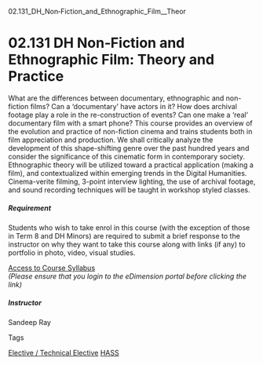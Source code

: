 02.131_DH_Non‐Fiction_and_Ethnographic_Film__Theor



02.131 DH Non‐Fiction and Ethnographic Film: Theory and Practice
================================================================

What are the differences between documentary, ethnographic and non-fiction films? Can a ‘documentary’ have actors in it? How does archival footage play a role in the re-construction of events? Can one make a ‘real’ documentary film with a smart phone? This course provides an overview of the evolution and practice of non-fiction cinema and trains students both in film appreciation and production. We shall critically analyze the development of this shape-shifting genre over the past hundred years and consider the significance of this cinematic form in contemporary society. Ethnographic theory will be utilized toward a practical application (making a film), and contextualized within emerging trends in the Digital Humanities. Cinema-verite filming, 3-point interview lighting, the use of archival footage, and sound recording techniques will be taught in workshop styled classes.



##### **Requirement**



Students who wish to take enrol in this course (with the exception of those in Term 8 and DH Minors) are required to submit a brief response to the instructor on why they want to take this course along with links (if any) to portfolio in photo, video, visual studies.



[Access to Course Syllabus](https://edimension.sutd.edu.sg/bbcswebdav/pid-70058-dt-content-rid-1532004_1/courses/1630-HASS-Main/02.131%20Non-Fiction%20and%20Ethnographic%20Film_updated24Jan19.pdf)  
*(Please ensure that you login to the eDimension portal before clicking the link)*



##### **Instructor**



Sandeep Ray

Tags

[Elective / Technical Elective](/education/undergraduate/courses/?course-type=853)
[HASS](/education/undergraduate/courses/?pillar-cluster=56)

